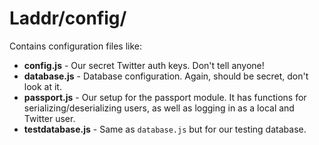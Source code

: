 # Laddr/config/

Contains configuration files like:
- **config.js** - Our secret Twitter auth keys. Don't tell anyone!
- **database.js** - Database configuration. Again, should be secret, don't look at it.
- **passport.js** - Our setup for the passport module. It has functions for serializing/deserializing users, as well as logging in as a local and Twitter user.
- **testdatabase.js** - Same as ```database.js``` but for our testing database.